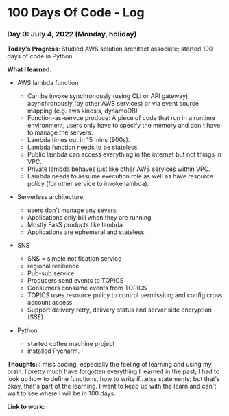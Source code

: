 # 100 Days Of Code - Log

### Day 0: July 4, 2022 (Monday, holiday)

**Today's Progress**: Studied AWS solution architect associate; started 100 days of code in Python

**What I learned**:
- AWS lambda function
  - Can be invoke synchronously (using CLI or API gateway), asynchronously (by other AWS services) or via event source mapping (e.g. aws kinesis, dynamoDB)
  - Function-as-servce produce: A piece of code that run in a runtime environment, users only have to specify the memory and don't have to manage the servers. 
  - Lambda times out in 15 mins (900s).
  - Lambda function needs to be stateless.
  - Public lambda can access everything in the internet but not things in VPC. 
  - Private lambda behaves just like other AWS services within VPC.
  - Lambda needs to assume execution role as well as have resource policy (for other service to invoke lambda).
  
- Serverless architecture
  - users don't manage any severs
  - Applications only bill when they are running.
  - Mostly FasS products like lambda
  - Applications are ephemeral and stateless. 
 
- SNS
  - SNS = simple notification service
  - regional resilience
  - Pub-sub service
  - Producers send events to TOPICS
  - Consumers consume events from TOPICS
  - TOPICS uses resource policy to control permission; and config cross account access.
  - Support delivery retry, delivery status and server side encryption (SSE).

- Python
  - started coffee machine project
  - installed Pycharm.

**Thoughts:** I miss coding, especially the feeling of learning and using my brain. I pretty much have forgotten everything I learned in the past; I had to look up how to define functions, how to write if...else statements; but that's okay, that's part of the learning. I want to keep up with the learn and can't wait to see where I will be in 100 days. 

**Link to work:** 
